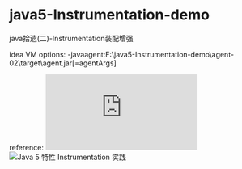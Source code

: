 # java5-Instrumentation-demo
java拾遗(二)-Instrumentation装配增强


idea VM options:
-javaagent:F:\java5-Instrumentation-demo\agent-02\target\agent.jar[=agentArgs]

reference:
![Instrumentation 新功能](https://www.ibm.com/developerworks/cn/java/j-lo-jse61/index.html)
![Java 5 特性 Instrumentation 实践](https://www.ibm.com/developerworks/cn/java/j-lo-instrumentation/)